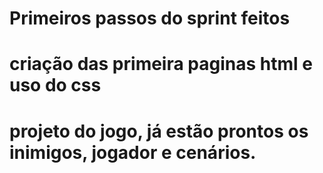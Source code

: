 # Primeiros passos do sprint feitos
# criação das primeira paginas html e uso do css
# projeto do jogo, já estão prontos os inimigos, jogador e cenários.

